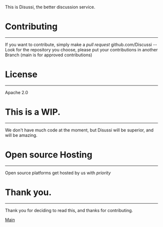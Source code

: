 This is Disussi, the better discussion service.

# Contributing
___
If you want to contribute, simply make a *pull request* github.com/Discussi -- Look for the repository you choose, please put your contributions in another Branch (main is for approved contributions)

# License
---
Apache 2.0

# This is a WIP.
___
We don't have much code at the moment, but Disussi will be superior, and will be amazing.

# Open source Hosting
___
Open source platforms get hosted by us with *priority*

#  Thank you.
---
Thank you for deciding to read this, and thanks for contributing.

[Main](https://forums.thecookie.dev/t/discussi-the-new-discourse/4301)
